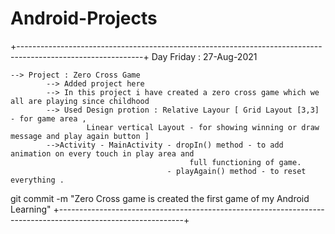 # Android-Projects


+-------------------------------------------------------------------------------------------------------------+
Day Friday : 27-Aug-2021

	--> Project : Zero Cross Game
			--> Added project here
			--> In this project i have created a zero cross game which we all are playing since childhood
			--> Used Design protion : Relative Layour [ Grid Layout [3,3] - for game area ,
					 Linear vertical Layout - for showing winning or draw message and play again button ]
			-->Activity - MainActivity - dropIn() method - to add animation on every touch in play area and
											full functioning of game.
									   - playAgain() method - to reset everything .	

git commit -m "Zero Cross game is created the first game of my Android Learning"
+-------------------------------------------------------------------------------------------------------------+